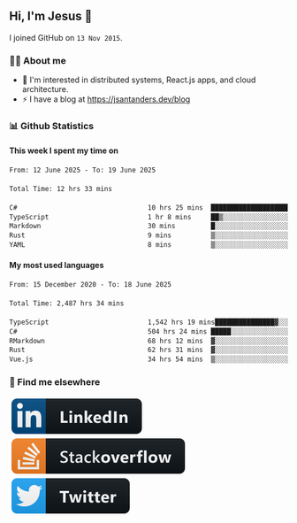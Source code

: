 ## Hi, I'm Jesus 👋

I joined GitHub on `13 Nov 2015`.

<!-- Talking about you -->

### 👨‍💻 About me

- 👦 I'm interested in distributed systems, React.js apps, and cloud architecture.
- ⚡️ I have a blog at <https://jsantanders.dev/blog>

### 📊 Github Statistics

#### This week I spent my time on

<!--START_SECTION:weekly-->

```txt
From: 12 June 2025 - To: 19 June 2025

Total Time: 12 hrs 33 mins

C#                                 10 hrs 25 mins  ████████████████████▓░░░░   82.98 %
TypeScript                         1 hr 8 mins     ██▒░░░░░░░░░░░░░░░░░░░░░░   09.04 %
Markdown                           30 mins         █░░░░░░░░░░░░░░░░░░░░░░░░   04.10 %
Rust                               9 mins          ▒░░░░░░░░░░░░░░░░░░░░░░░░   01.31 %
YAML                               8 mins          ▒░░░░░░░░░░░░░░░░░░░░░░░░   01.12 %
```

<!--END_SECTION:weekly-->

#### My most used languages

<!--START_SECTION:alltime-->

```txt
From: 15 December 2020 - To: 18 June 2025

Total Time: 2,487 hrs 34 mins

TypeScript                         1,542 hrs 19 mins███████████████▓░░░░░░░░░   62.00 %
C#                                 504 hrs 24 mins █████░░░░░░░░░░░░░░░░░░░░   20.28 %
RMarkdown                          68 hrs 12 mins  ▓░░░░░░░░░░░░░░░░░░░░░░░░   02.74 %
Rust                               62 hrs 31 mins  ▓░░░░░░░░░░░░░░░░░░░░░░░░   02.51 %
Vue.js                             34 hrs 54 mins  ▒░░░░░░░░░░░░░░░░░░░░░░░░   01.40 %
```

<!--END_SECTION:alltime-->

### 📢 Find me elsewhere

<p>
  <a target="_blank" href="https://linkedin.com/in/jsantanders">
    <img src="https://github.com/jsantanders/jsantanders/blob/master/img/linkedin.svg" alt="LinkedIn" style="vertical-align:top; margin:4px">
  </a>
  
  <a target="_blank" href="https://stackoverflow.com/users/7318331/jesus-santander">
    <img src="https://github.com/jsantanders/jsantanders/blob/master/img/stackoverflow.svg" alt="StackOverflow" style="vertical-align:top; margin:4px">
  </a>
  
  <a target="_blank" href="http://twitter.com/jsantanders">
    <img src="https://github.com/jsantanders/jsantanders/blob/master/img/twitter.svg" alt="Twitter" style="vertical-align:top; margin:4px">
  </a>
</p>
